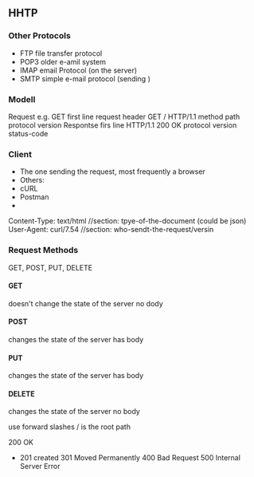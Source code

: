 ## HHTP

### Other Protocols
* FTP  file transfer protocol
* POP3 older e-amil system
* IMAP email Protocol (on the server)
* SMTP simple e-mail protocol (sending )

### Modell

Request   e.g. GET
  first line request header
    GET / HTTP/1.1
    method path protocol  version
Respontse
  firs line
    HTTP/1.1 200 OK
    protocol version status-code

### Client
* The one sending the request, most frequently a browser
* Others:
*   cURL
*   Postman
*

Content-Type: text/html   //section:  tpye-of-the-document (could be json)
User-Agent: curl/7.54     //section:  who-sendt-the-request/versin

### Request Methods
GET, POST, PUT, DELETE

#### GET
  doesn't change the state of the server
  no dody
#### POST
  changes the state of the server
  has body

#### PUT
  changes the state of the server
  has body

#### DELETE
  changes the state of the server
  no body

use forward slashes
/ is the root path


200 OK
* 201 created
301 Moved Permanently
400 Bad Request
500 Internal Server Error